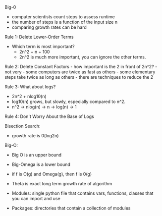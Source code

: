 Big-0
- computer scientists count steps to assess runtime     
- the number of steps is a function of the input size n
- comparing growth rates can be hard

Rule 1: Delete Lower-Order Terms
- Which term is most important?
    - 2n^2 + n + 100
    - 2n^2 is much more important, you can ignore the other terms.

Rule 2: Delete Constant Factors
    - how important is the 2 in front of 2n^2?
    - not very
    - some computers are twice as fast as others
    - some elementary steps take twice as long as others
    - there are techniques to reduce the 2

Rule 3: What about logs?
- 2n^2 + nlog10(n)
- log10(n) grows, but slowly, especially compared to n^2.
- n^2 -> nlog(n) -> n -> log(n) -> 1

Rule 4: Don't Worry About the Base of Logs

Bisection Search:
- growth rate is 0(log2n)

Big-O:
- Big O is an upper bound
- Big-Omega is a lower bound
- if f is O(g) and Omega(g), then f is 0(g)
- Theta is exact long term growth rate of algorithm

- Modules: single python file that contains vars, functions, classes that you can import and use
- Packages: directories that contain a collection of modules